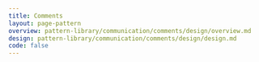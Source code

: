 ```yaml
---
title: Comments
layout: page-pattern
overview: pattern-library/communication/comments/design/overview.md
design: pattern-library/communication/comments/design/design.md
code: false
---
```


